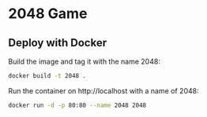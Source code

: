 # 2048 Game

## Deploy with Docker

Build the image and tag it with the name 2048:

```sh
docker build -t 2048 .
```

Run the container on http://localhost with a name of 2048:

```sh
docker run -d -p 80:80 --name 2048 2048
```
